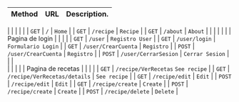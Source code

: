        
|        Method  |     URL   |  Description.     |
|----------------|-----------|----------------------------|
|
|
|
| 
|
|        `GET`   |    `/`    | `Home`    |
|        `GET`   | `/recipe` | `Recipe`  |
|        `GET`   |  `/about` | `About`   |
|
| | | | 
| Pagina de login | | |
|
|        `GET`     |             `/user`                 |     `Registro User`    |
|        `GET`     |            `/user/login`            |     `Formulario Login` |
|        `GET`     |            `/user/CrearCuenta`      |      `Registro`        |
|        `POST`    |           `/user/CrearCuenta`       |      `Registro`        |
|        `POST`    |          `/user/CerrarSesion`       |      `Cerrar Sesion`   |
|
|    
| | | | 
| Pagina de recetas | | |
|
|        `GET`     |      `/recipe/VerRecetas`                     `See recipe`   |
|        `GET`     |     `/recipe/VerRecetas/details`     |       `See recipe`    |
|        `GET`     |     `/recipe/edit`                   |       `Edit`          |
|        `POST`    |      `/recipe/edit`                  |         `Edit`        |
|        `GET`     |      `/recipe/create`                |         `Create`      |
|        `POST`    |      `/recipe/create`                |         `Create`      |
|        `POST`    |      `/recipe/delete`                |         `Delete`      |


